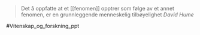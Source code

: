 > Det å oppfatte at et [[fenomen]] opptrer som følge av et annet fenomen, er en grunnleggende menneskelig tilbøyelighet
> _David Hume_

#Vitenskap_og_forskning_ppt